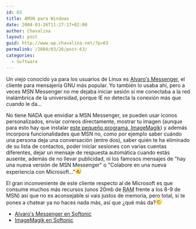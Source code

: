 ```yaml
---
id: 63
title: AMSN para Windows
date: 2004-03-26T11:27:17+02:00
author: Chavalina
layout: post
guid: http://www.wp.chavalina.net/?p=63
permalink: /2004/03/26/post-63/
categories:
  - Software
---
```

Un viejo conocido ya para los usuarios de Linux es <a href="http://www.softonic.com/ie/32061" target="_blank">Alvaro′s Messenger</a>, el cliente para mensajería <span title="acrónimo recursivo de `GNU&acute;s Not Unix&acute; pronunciado `guh-noo&acute;" class="anotacion">GNU</span> más popular. Yo también lo usaba ahí, pero a veces MSN Messenger no me dejaba iniciar sesión si me conectaba a la red inalámbrica de la universidad, porque <span title="Internet Explorer" class="anotacion">IE</span> no detecta la conexión más que cuando le da… 

No tiene NADA que envidiar a MSN Messenger, se pueden usar iconos personalizados, enviar correos directamente, mostrar tu imagen (aunque para esto hay que instalar <a href="http://www.softonic.com/ie.phtml?n_id=12576" target="_blank">este pequeño programa, ImageMagik</a>) y además incorpora funcionalidades que MSN no, como por ejemplo saber cuándo una persona deja una conversación (entre dos), saber quién te ha eliminado de su lista de contactos, poder iniciar sesiones con varias cuentas diferentes, dejar un mensaje de respuesta automática cuando estás ausente, además de no llevar publicidad, ni los famosos mensajes de "hay una nueva versión de MSN Messenger" o "Colabore en una nueva experiencia con Microsoft…"![asustado](/imagenes/emoticonos/asustado.gif) 

El gran inconveniente de este cliente respecto al de Microsoft es que consume muchos más recursos (unos 20mb de <acronym title="Random Access Memory">RAM</acronym> frente a los 8-9 de MSN) así que no es aconsejable si vais justos de memoria, pero total, si te pones a chatear ya no haces nada más, así que ¿qué más da?![guino](/imagenes/emoticonos/guino.gif) 

  * <a href="http://www.softonic.com/ie/32061" target="_blank">Alvaro′s Messenger en Softonic</a>
  * <a href="http://www.softonic.com/ie.phtml?n_id=12576" target="_blank">ImageMagik en Softonic</a>